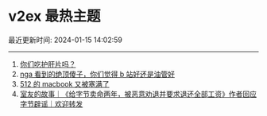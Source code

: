 # v2ex 最热主题

最近更新时间: 2024-01-15 14:02:59

--- 
1. [你们吃护肝片吗？](https://www.v2ex.com/t/1008643) 
2. [nga 看到的绝顶傻子，你们觉得 b 站好还是油管好](https://www.v2ex.com/t/1008647) 
3. [512 的 macbook 又被塞满了](https://www.v2ex.com/t/1008638) 
4. [室友的故事｜《给字节卖命两年，被恶意劝退并要求退还全部工资》作者回应字节辟谣｜欢迎转发](https://www.v2ex.com/t/1008705) 
